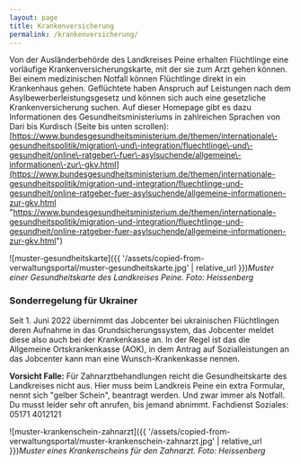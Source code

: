 ```yaml
---
layout: page
title: Krankenversicherung
permalink: /krankenversicherung/
---
```


Von der Ausländerbehörde des Landkreises Peine erhalten Flüchtlinge eine vorläufige Krankenversicherungskarte, mit der sie zum Arzt gehen können. Bei einem medizinischen Notfall können Flüchtlinge direkt in ein Krankenhaus gehen. Geflüchtete haben Anspruch auf Leistungen nach dem Asylbewerberleistungsgesetz und können sich auch eine gesetzliche Krankenversicherung suchen. Auf dieser Homepage gibt es dazu Informationen des Gesundheitsministeriums in zahlreichen Sprachen von Dari bis Kurdisch (Seite bis unten scrollen):[https://www.bundesgesundheitsministerium.de/themen/internationale\-gesundheitspolitik/migration\-und\-integration/fluechtlinge\-und\-gesundheit/online\-ratgeber\-fuer\-asylsuchende/allgemeine\-informationen\-zur\-gkv.html](https://www.bundesgesundheitsministerium.de/themen/internationale-gesundheitspolitik/migration-und-integration/fluechtlinge-und-gesundheit/online-ratgeber-fuer-asylsuchende/allgemeine-informationen-zur-gkv.html "https://www.bundesgesundheitsministerium.de/themen/internationale-gesundheitspolitik/migration-und-integration/fluechtlinge-und-gesundheit/online-ratgeber-fuer-asylsuchende/allgemeine-informationen-zur-gkv.html")


![muster-gesundheitskarte]({{ '/assets/copied-from-verwaltungsportal/muster-gesundheitskarte.jpg' | relative_url }})*Muster einer Gesundheitskarte des Landkreises Peine. Foto: Heissenberg*


### Sonderregelung für Ukrainer


Seit 1\. Juni 2022 übernimmt das Jobcenter bei ukrainischen Flüchtlingen deren Aufnahme in das Grundsicherungssystem, das Jobcenter meldet diese also auch bei der Krankenkasse an. In der Regel ist das die Allgemeine Ortskrankenkasse (AOK), in dem Antrag auf Sozialleistungen an das Jobcenter kann man eine Wunsch\-Krankenkasse nennen.



**Vorsicht Falle:** Für Zahnarztbehandlungen reicht die Gesundheitskarte des Landkreises nicht aus. Hier muss beim Landkreis Peine ein extra Formular, nennt sich "gelber Schein", beantragt werden. Und zwar immer als Notfall. Du musst leider sehr oft anrufen, bis jemand abnimmt. Fachdienst Soziales: 05171 4012121


![muster-krankenschein-zahnarzt]({{ '/assets/copied-from-verwaltungsportal/muster-krankenschein-zahnarzt.jpg' | relative_url }})*Muster eines Krankenscheins für den Zahnarzt. Foto: Heissenberg* 


